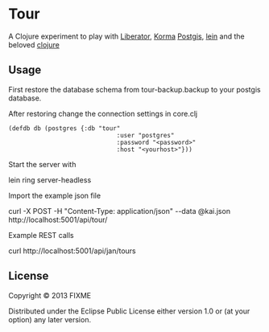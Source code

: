 # Tour

A Clojure experiment to play with [Liberator](http://clojure-liberator.github.io/liberator/), [Korma](http://sqlkorma.com/) [Postgis](http://postgis.net/), [lein](http://leiningen.org/) and the beloved [clojure](http://clojure.org/)

## Usage

First restore the database schema from tour-backup.backup to your postgis database. 

After restoring change the connection settings in core.clj

```
(defdb db (postgres {:db "tour"
                     		  :user "postgres"
                     		  :password "<password>"
                     		  :host "<yourhost>"}))
```

Start the server with

lein ring server-headless

Import the example json file

curl -X POST  -H "Content-Type: application/json" --data @kai.json http://localhost:5001/api/tour/

Example REST calls

curl http://localhost:5001/api/jan/tours


## License

Copyright © 2013 FIXME

Distributed under the Eclipse Public License either version 1.0 or (at
your option) any later version.
